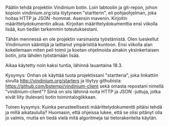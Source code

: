 Päätin tehdä projektiin Vindinium botin. Loin labtoolin ja git-repon, johon kopioin vindinium.org:ista löytyneen "startterin", eli pohjaohjelman, joka hoitaa HTTP ja JSON -hommat. Asensin mavenin. Kirjoitin määrittelydokumentin alkua. Kirjoitan määrittelydokumenttia ensi viikolla lisää, kun tiedän tarkemmin toteutuksestani.

Tähän mennessä en ole projektin varsinaista työstämistä. Olen lueskellut Vindiniumin sääntöjä ja laittanut ympäristöä kuntoon. Ensi viikolla alan kokeilemaan miten peli toimii ja koetan ohjelmoida ainakin yksinkertaisen botin, jota lähden työstämään lisää.

Aikaa käytetty noin kaksi tuntia, lähinnä lauantaina 18.3.

Kysymys: Onhan ok käyttää tuota projektissani "startteria", joka linkattiin sivulla http://vindinium.org/starters ja löytyy githubista: https://github.com/bstempi/vindinium-client sekä omasta repostani nimellä "vindinium-client"? Siinä on siis lähinnä noita HTTP ja JSON -juttuja, jotka eivät liity (tulevan) botin toimintalogiikkaan.

Toinen kysymys: Kuinka perusteellisesti määrittelydokumentti pitäisi tehdä ja millä aikataululla? Huomasin, että ohjeissa lukee, että se olisi pitänyt olla jo valmis, mutta en tiedä vielä mitä algoritmeja tai tietorakenteita käytän.
